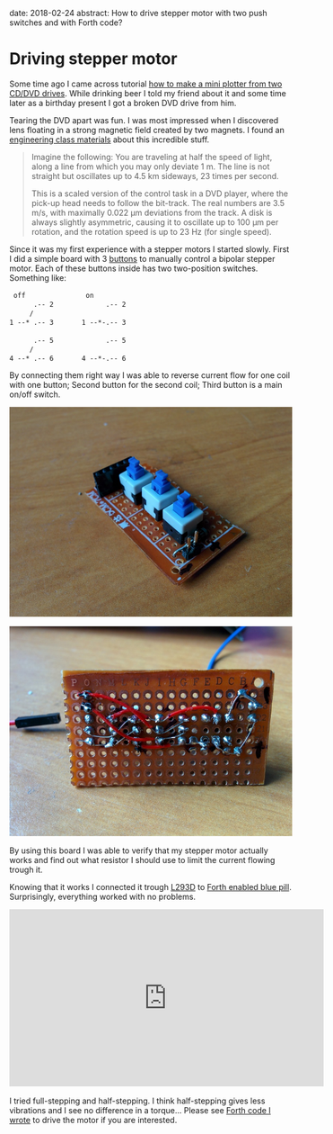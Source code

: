 date: 2018-02-24
abstract: How to drive stepper motor with two push switches and with Forth code?

# Driving stepper motor

Some time ago I came across tutorial [how to make a mini plotter from two CD/DVD drives](http://www.instructables.com/id/Arduino-Mini-CNC-Plotter-Machine-from-dvd-drives/).
While drinking beer I told my friend about it and some time later as a birthday present I got a broken DVD drive from him.

Tearing the DVD apart was fun. I was most impressed when I discovered lens floating in a strong magnetic field created by two magnets.
I found an [engineering class materials](http://www.control.lth.se/media/Education/EngineeringProgram/FRTN10/2011/Lec05_DVDplayer_notes2011.pdf) about this incredible stuff.

> Imagine the following: You are traveling at half the speed of light, along a line
> from which you may only deviate 1 m. The line is not straight but oscillates up to
> 4.5 km sideways, 23 times per second.
>
> This is a scaled version of the control task in a DVD player, where the pick-up
> head needs to follow the bit-track. The real numbers are 3.5 m/s, with maximally
> 0.022 µm deviations from the track. A disk is always slightly asymmetric, causing
> it to oscillate up to 100 µm per rotation, and the rotation speed is up to 23 Hz
> (for single speed).

Since it was my first experience with a stepper motors I started slowly.
First I did a simple board with 3 [buttons](https://www.aliexpress.com/item/10pcs-NEW-8X8mm-Blue-Cap-Self-locking-Type-Square-Button-Switch-8-8-mm/32826635282.html?spm=2114.search0104.3.14.7f2bffae2BawFH&ws_ab_test=searchweb0_0,searchweb201602_1_10152_10151_10065_10344_10068_10342_10343_10340_10341_10084_10083_10618_10630_10304_10307_10301_5711211_10313_10059_5722311_10534_100031_10103_10627_10626_10624_10623_10622_10621_10620_5711311_10142,searchweb201603_38,ppcSwitch_3&algo_expid=eb111eaa-9159-42b4-abc8-dd5f4c43b417-2&algo_pvid=eb111eaa-9159-42b4-abc8-dd5f4c43b417&priceBeautifyAB=0) to manually control a bipolar stepper motor.
Each of these buttons inside has two two-position switches. Something like:
```
 off               on
      .-- 2             .-- 2
     /
1 --* .-- 3       1 --*-.-- 3

      .-- 5             .-- 5
     /
4 --* .-- 6       4 --*-.-- 6
```
By connecting them right way I was able to reverse current flow for one coil with one button; Second button for the second coil; Third button is a main on/off switch.

![3 buttons board](002-1.jpg)

![3 buttons board](002-2.jpg)

By using this board I was able to verify that my stepper motor actually works and find out what resistor I should use to limit the current flowing trough it.

Knowing that it works I connected it trough [L293D](http://www.alldatasheet.com/view.jsp?Searchword=L293D) to
[Forth enabled blue pill](001-Play-with-forth-and-STM32). Surprisingly, everything worked with no problems.

<iframe width="560" height="315" src="https://www.youtube.com/embed/mt8P-PPIaGw" frameborder="0" allow="autoplay; encrypted-media" allowfullscreen></iframe>

I tried full-stepping and half-stepping. I think half-stepping gives less vibrations and I see no difference in a torque...
Please see [Forth code I wrote](https://github.com/tocisz/forthplay/tree/master/stepper) to drive the motor if you are interested.
